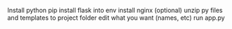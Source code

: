 Install python
pip install flask into env
install nginx (optional)
unzip py files and templates to project folder
edit what you want (names, etc)
run app.py
